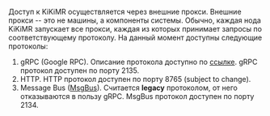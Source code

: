 Доступ к KiKiMR осуществляется через внешние прокси. Внешние прокси -- это не машины, а компоненты системы. Обычно, каждая нода KiKiMR запускает все прокси, каждая из которых принимает запросы по соответствующему протоколу. На данный момент доступны следующие протоколы:
 
1. gRPC (Google RPC). Описание протокола доступно по [ссылке](https://a.yandex-team.ru/arc/trunk/arcadia/kikimr/core/protos/grpc.proto). gRPC протокол доступен по порту 2135.
1. HTTP. HTTP протокол доступен по порту 8765 (subject to change).
1. Message Bus ([MsgBus](https://a.yandex-team.ru/arc/trunk/arcadia/library/messagebus)). Считается **legacy** протоколом, от него отказываются в пользу gRPC. MsgBus протокол доступен по порту 2134.